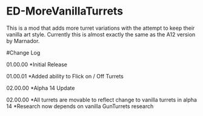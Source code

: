 # ED-MoreVanillaTurrets
This is a mod that adds more turret variations with the attempt to keep their vanilla art style.
Currently this is almost exactly the same as the A12 version by Marnador.

#Change Log

01.00.00
*Initial Release

01.00.01
*Added ability to Flick on / Off Turrets

02.00.00
*Alpha 14 Update

02.00.00
*All turrets are movable to reflect change to vanilla turrets in alpha 14
*Research now depends on vanilla GunTurrets research